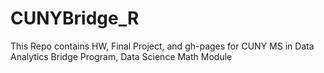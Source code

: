 # CUNYBridge_R
This Repo contains HW, Final Project, and gh-pages for CUNY MS in Data Analytics Bridge Program, Data Science Math Module
